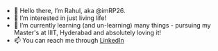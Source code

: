 - 👋 Hello there, I’m Rahul, aka @imRP26.
- 👀 I’m interested in just living life!
- 🌱 I’m currently learning (and un-learning) many things - pursuing my Master's at IIIT, Hyderabad and absolutely loving it!
- 📫 You can reach me through [LinkedIn](https://www.linkedin.com/in/rahulpadhy1996/) 

<!---
imRP26/imRP26 is a ✨ special ✨ repository because its `README.md` (this file) appears on your GitHub profile.
You can click the Preview link to take a look at your changes.
--->
